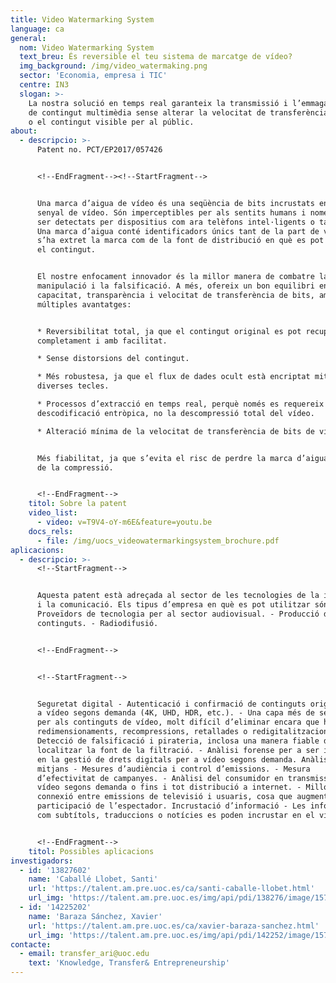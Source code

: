 ```yaml
---
title: Video Watermarking System
language: ca
general:
  nom: Video Watermarking System
  text_breu: És reversible el teu sistema de marcatge de vídeo?
  img_background: /img/video_watermaking.png
  sector: 'Economia, empresa i TIC'
  centre: IN3
  slogan: >-
    La nostra solució en temps real garanteix la transmissió i l’emmagatzematge
    de contingut multimèdia sense alterar la velocitat de transferència de dades
    o el contingut visible per al públic.
about:
  - descripcio: >-
      Patent no. PCT/EP2017/057426


      <!--EndFragment--><!--StartFragment-->


      Una marca d’aigua de vídeo és una seqüència de bits incrustats en un
      senyal de vídeo. Són imperceptibles per als sentits humans i només poden
      ser detectats per dispositius com ara telèfons intel·ligents o tauletes.
      Una marca d’aigua conté identificadors únics tant de la part de vídeo d’on
      s’ha extret la marca com de la font de distribució en què es pot acreditar
      el contingut.


      El nostre enfocament innovador és la millor manera de combatre la
      manipulació i la falsificació. A més, ofereix un bon equilibri entre
      capacitat, transparència i velocitat de transferència de bits, amb
      múltiples avantatges:


      * Reversibilitat total, ja que el contingut original es pot recuperar
      completament i amb facilitat.

      * Sense distorsions del contingut.

      * Més robustesa, ja que el flux de dades ocult està encriptat mitjançant
      diverses tecles.

      * Processos d’extracció en temps real, perquè només es requereix la
      descodificació entròpica, no la descompressió total del vídeo.

      * Alteració mínima de la velocitat de transferència de bits de vídeo.


      Més fiabilitat, ja que s’evita el risc de perdre la marca d’aigua a causa
      de la compressió.


      <!--EndFragment-->
    titol: Sobre la patent
    video_list:
      - video: v=T9V4-oY-m6E&feature=youtu.be
    docs_rels:
      - file: /img/uocs_videowatermarkingsystem_brochure.pdf
aplicacions:
  - descripcio: >-
      <!--StartFragment-->


      Aquesta patent està adreçada al sector de les tecnologies de la informació
      i la comunicació. Els tipus d’empresa en què es pot utilitzar són: -
      Proveïdors de tecnologia per al sector audiovisual. - Producció de
      continguts. - Radiodifusió.


      <!--EndFragment-->


      <!--StartFragment-->


      Seguretat digital - Autenticació i confirmació de continguts originals per
      a vídeo segons demanda (4K, UHD, HDR, etc.). - Una capa més de seguretat
      per als continguts de vídeo, molt difícil d’eliminar encara que hi hagi
      redimensionaments, recompressions, retallades o redigitalitzacions. -
      Detecció de falsificació i pirateria, inclosa una manera fiable de
      localitzar la font de la filtració. - Anàlisi forense per a ser integrada
      en la gestió de drets digitals per a vídeo segons demanda. Anàlisi de
      mitjans - Mesures d’audiència i control d’emissions. - Mesura
      d’efectivitat de campanyes. - Anàlisi del consumidor en transmissions,
      vídeo segons demanda o fins i tot distribució a internet. - Millor
      connexió entre emissions de televisió i usuaris, cosa que augmenta la
      participació de l’espectador. Incrustació d’informació - Les informacions
      com subtítols, traduccions o notícies es poden incrustar en el vídeo.


      <!--EndFragment-->
    titol: Possibles aplicacions
investigadors:
  - id: '13827602'
    name: 'Caballé Llobet, Santi'
    url: 'https://talent.am.pre.uoc.es/ca/santi-caballe-llobet.html'
    url_img: 'https://talent.am.pre.uoc.es/img/api/pdi/138276/image/1572253930175'
  - id: '14225202'
    name: 'Baraza Sánchez, Xavier'
    url: 'https://talent.am.pre.uoc.es/ca/xavier-baraza-sanchez.html'
    url_img: 'https://talent.am.pre.uoc.es/img/api/pdi/142252/image/1573926396022'
contacte:
  - email: transfer_ari@uoc.edu
    text: 'Knowledge, Transfer& Entrepreneurship'
---
```

